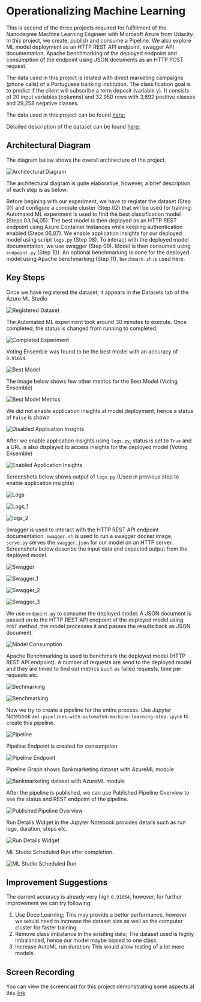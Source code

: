 # Operationalizing Machine Learning

This is second of the three projects required for fulfillment of the Nanodegree Machine Learning Engineer with Microsoft Azure from Udacity. In this project, we create, publish and consume a Pipeline. We also explore ML model deployment as an HTTP REST API endpoint, swagger API documentation, Apache benchmarking of the deployed endpoint and consumption of the endpoint using JSON documents as an HTTP POST request.

The data used in this project is related with direct marketing campaigns (phone calls) of a Portuguese banking institution. The classification goal is to predict if the client will subscribe a term deposit (variable y). It consists of 20 input variables (columns) and 32,950 rows with 3,692 positive classes and 29,258 negative classes.

The data used in this project can be found [here:](https://automlsamplenotebookdata.blob.core.windows.net/automl-sample-notebook-data/bankmarketing_train.csv)

Detailed description of the dataset can be found [here:](https://archive.ics.uci.edu/ml/datasets/bank+marketing)

## Architectural Diagram

The diagram below shows the overall architecture of the project.

![Architectural Diagram](images/Architecture.png)

The architectural diagram is quite elaborative, however, a brief description of each step is as below:

Before begining with our experiment, we have to register the dataset (Step 01) and configure a compute cluster (Step 02) that will be used for training. Automated ML experiment is used to find the best classification model (Steps 03,04,05). The best model is then deployed as an HTTP REST endpoint using Azure Container Instances while keeping authentication enabled (Steps 06,07). We enable application insights for our deployed model using script ``logs.py`` (Step 08). To interact with the deployed model documentation, we use swagger (Step 09). Model is then consumed using ``endpoint.py`` (Step 10). An optional benchmarking is done for the deployed model using Apache benchmarking (Step 11), ``benchmark.sh`` is used here.

## Key Steps

Once we have registered the dataset, it appears in the Datasets tab of the Azure ML Studio

![Registered Dataset](images/registeredDataset.png)

The Automated ML experiment took around 30 minutes to execute. Once completed, the status is changed from running to completed.

![Completed Experiment](images/completedExperiment.png)

Voting Ensemble was found to be the best model with an accuracy of ``0.91654``. 

![Best Model](images/bestModel.png)

The image below shows few other metrics for the Best Model (Voting Ensemble)

![Best Model Metrics](images/bestModelStats.png)

We did not enable application insights at model deployment, hence a status of ``False`` is shown

![Disabled Application Insights](images/appInsightsDisabled.png)

After we enable application insights using ``logs.py``, status is set to ``True`` and a URL is also displayed to access insights for the deployed model (Voting Ensemble)

![Enabled Application Insights](images/appInsightsEnabled.png)

Screenshots below shows output of ``logs.py`` (Used in previous step to enable application insights)

![Logs](images/logs.png)

![Logs_1](images/logs_1.png)

![logs_2](images/logs_2.png)

Swagger is used to interact with the HTTP REST API endpoint documentation. ``swagger.sh`` is used to run a swagger docker image, ``serve.py`` serves the ``swagger.json`` for our model on an HTTP server. Screenshots below describe the input data and expected output from the deployed model.  

![Swagger](images/swagger.png)

![Swagger_1](images/swagger_1.png)

![Swagger_2](images/swagger_2.png)

![Swagger_3](images/swagger_3.png)

We use ``endpoint.py`` to consume the deployed model; A JSON document is passed on to the HTTP REST API endpoint of the deployed model using ``POST`` method, the model processes it and passes the results back as JSON document.

![Model Consumption](images/endpoint.png)

Apache Benchmarking is used to benchmark the deployed model (HTTP REST API endpoint). A number of requests are send to the deployed model and they are timed to find out metrics such as  failed requests, time per requests etc.

![Bechmarking](images/benchmarking.png)

![Benchmarking](images/benchmarking_1.png)

Now we try to create a pipeline for the entire process. Use Jupyter Notebook ``aml-pipelines-with-automated-machine-learning-step.ipynb`` to create this pipeline.

![Pipeline](images/pipeline.png)

Pipeline Endpoint is created for consumption

![Pipeline Endpoint](images/pipelineEndpoint.png)

Pipeline Graph shows Bankmarketing dataset with AzureML module

![Bankmarketing dataset with AzureML module](images/bankMarketingDatasetWithAutoMLModule.png)

After the pipeline is published, we can use Published Pipeline Overview to see the status and REST endpoint of the pipeline.

![Published Pipeline Overview](images/publishedPipelineOverview.png)

Run Details Widget in the Jupyter Notebook provides details such as run logs, duration, steps etc.

![Run Details Widget](images/runDetailsWidget.png)

ML Studio Scheduled Run after completion.

![ML Studio Scheduled Run](images/mlStudioScheduledRun.png)

## Improvement Suggestions

The current accuracy is already very high ``0.91654``, however, for further improvement we can try following:

1. Use Deep Learning; This may provide a better performance, however we would need to increase the dataset size as well as the computer cluster for faster training.
1. Remove class imbalance in the exisiting data; The dataset used is highly imbalanced, hence our model maybe biased to one class.
1. Increase AutoML run duration; This would allow testing of a lot more models.  

## Screen Recording

You can view the screencast for this project demonstrating some aspects at this [link](https://youtu.be/F7GvbvJ7eaA)
